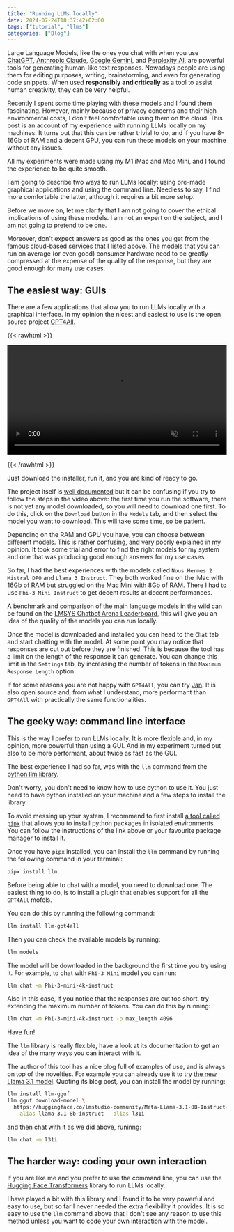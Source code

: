 ```yaml
---
title: "Running LLMs locally"
date: 2024-07-24T18:37:42+02:00
tags: ["tutorial", "llms"]
categories: ["Blog"]
---
```


Large Language Models, like the ones you chat with when you use [ChatGPT](https://chat.openai.com/), [Anthropic Claude](https://claude.ai/), [Google Gemini](https://gemini.google.com/), and [Perplexity AI](https://www.perplexity.ai/), are powerful tools for generating human-like text responses.
Nowadays people are using them for editing purposes, writing, brainstorming, and even for generating code snippets.
When used **responsibly and critically** as a tool to assist human creativity, they can be very helpful.

Recently I spent some time playing with these models and I found them fascinating. However, mainly because of privacy concerns and their high environmental costs, I don't feel comfortable using them on the cloud.
This post is an account of my experience with running LLMs locally on my machines. It turns out that this can be rather trivial to do, and if you have 8-16Gb of RAM and a decent GPU, you can run these models on your machine without any issues.

All my experiments were made using my M1 iMac and Mac Mini, and I found the experience to be quite smooth.

I am going to describe two ways to run LLMs locally: using pre-made graphical applications and using the command line.
Needless to say, I find more comfortable the latter, although it requires a bit more setup.

Before we move on, let me clarify that I am not going to cover the ethical implications of using these models. I am not an expert on the subject, and I am not going to pretend to be one.

Moreover, don't expect answers as good as the ones you get from the famous cloud-based services that I listed above. The models that you can run on average (or even good) consumer hardware need to be greatly compressed at the expense of the quality of the response, but they are good enough for many use cases.

## The easiest way: GUIs

There are a few applications that allow you to run LLMs locally with a graphical interface. In my opinion the nicest and easiest to use is the open source project [GPT4All](https://www.nomic.ai/gpt4all).

{{< rawhtml >}}
<p><video src="https://github.com/nomic-ai/gpt4all/assets/70534565/513a0f15-4964-4109-89e4-4f9a9011f311" controls="controls" muted="muted" style="max-height:640px; min-height: 100px; width: 100%;">
</video></p>
{{< /rawhtml >}}

Just download the installer, run it, and you are kind of ready to go.

The project itself is [well documented](https://docs.gpt4all.io/gpt4all_desktop/quickstart.html) but it can be confusing if you try to follow the steps in the video above: the first time you run the software, there is not yet any model downloaded, so you will need to download one first. To do this, click on the `Download` button in the `Models` tab, and then select the model you want to download. This will take some time, so be patient.

Depending on the RAM and GPU you have, you can choose between different models. This is rather confusing, and very poorly explained in my opinion. It took some trial and error to find the right models for my system and one that was producing good enough answers for my use cases.

So far, I had the best experiences with the models called `Nous Hermes 2 Mistral DPO` and `Llama 3 Instruct`. They both worked fine on the iMac with 16Gb of RAM but struggled on the Mac Mini with 8Gb of RAM. There I had to use `Phi-3 Mini Instruct` to get decent results at decent performances.

A benchmark and comparison of the main language models in the wild can be found on the [LMSYS Chatbot Arena Leaderboard](https://chat.lmsys.org/?leaderboard), this will give you an idea of the quality of the models you can run locally.

Once the model is downloaded and installed you can head to the `Chat` tab and start chatting with the model. At some point you may notice that responses are cut out before they are finished. This is because the tool has a limit on the length of the response it can generate. You can change this limit in the `Settings` tab, by increasing the number of tokens in the `Maximum Response Length` option.

If for some reasons you are not happy with `GPT4All`, you can try [Jan](https://jan.ai/). It is also open source and, from what I understand, more performant than `GPT4All` with practically the same functionalities.

## The geeky way: command line interface

This is the way I prefer to run LLMs locally.
It is more flexible and, in my opinion, more powerful than using a GUI.
And in my experiment turned out also to be more performant, about twice as fast as the GUI.

The best experience I had so far, was with the `llm` command from the [python llm library](https://github.com/simonw/llm).

Don't worry, you don't need to know how to use python to use it.
You just need to have python installed on your machine and a few steps to install the library.

To avoid messing up your system, I recommend to first install [a tool called `pipx`](https://pipx.pypa.io/stable/) that allows you to install python packages in isolated environments. You can follow the instructions of the link above or your favourite package manager to install it.

Once you have `pipx` installed, you can install the `llm` command by running the following command in your terminal:

```bash
pipx install llm
```

Before being able to chat with a model, you need to download one.
The easiest thing to do, is to install a plugin that enables support for all the `GPT4All` mofels.

You can do this by running the following command:

```bash
llm install llm-gpt4all
```

Then you can check the available models by running:

```bash
llm models
```

The model will be downloaded in the background the first time you try using it. For example, to chat with `Phi-3 Mini` model you can run:

```bash
llm chat -m Phi-3-mini-4k-instruct
```

Also in this case, if you notice that the responses are cut too short, try extending the maximum number of tokens. You can do this by running:

```bash
llm chat -m Phi-3-mini-4k-instruct -p max_length 4096
```

Have fun!

The `llm` library is really flexible, have a look at its documentation to get an idea of the many ways you can interact with it.

The author of this tool has a nice blog full of examples of use, and is always on top of the novelties. For example you can already use it to try [the new Llama 3.1 model](https://simonwillison.net/2024/Jul/23/llm-gguf/).
Quoting its blog post, you can install the model by running:

```bash
llm install llm-gguf
llm gguf download-model \
  https://huggingface.co/lmstudio-community/Meta-Llama-3.1-8B-Instruct-GGUF/resolve/main/Meta-Llama-3.1-8B-Instruct-Q4_K_M.gguf \
  --alias llama-3.1-8b-instruct --alias l31i
```

and then chat with it as we did above, runinng:

```bash
llm chat -m l31i
```

## The harder way: coding your own interaction

If you are like me and you prefer to use the command line, you can use the [Hugging Face Transformers](https://huggingface.co/transformers/) library to run LLMs locally.

I have played a bit with this library and I found it to be very powerful and easy to use, but so far I never needed the extra flexibility it provides. It is so easy to use the `llm` command above that I don't see any reason to use this method unless you want to code your own interaction with the model.
